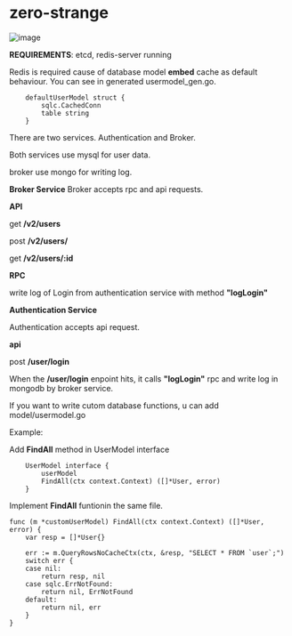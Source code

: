 # zero-strange
![image](https://user-images.githubusercontent.com/112534208/191252324-33debe57-887a-4eb1-8123-3e83edaaec2d.png)

**REQUIREMENTS**: etcd, redis-server running

Redis is required cause of database model **embed** cache as default behaviour. 
You can see in generated usermodel_gen.go.

````
	defaultUserModel struct {
		sqlc.CachedConn
		table string
	}
````


There are two services. Authentication and Broker.

Both services use mysql for user data.

broker use mongo for writing log.

**Broker Service**
Broker accepts rpc and api requests.

**API**

get **/v2/users**

post **/v2/users/**

get **/v2/users/:id**


**RPC**

write log of Login from authentication service with method **"logLogin"**


**Authentication Service**

Authentication accepts api request.

**api**

post **/user/login**

When the **/user/login** enpoint hits, it calls **"logLogin"** rpc and write log in mongodb by broker service.

If you want to write cutom database functions, u can add model/usermodel.go

Example:

Add **FindAll** method in UserModel interface

````
	UserModel interface {
		userModel
		FindAll(ctx context.Context) ([]*User, error)
	}
````

Implement **FindAll** funtionin the same file.

````
func (m *customUserModel) FindAll(ctx context.Context) ([]*User, error) {
	var resp = []*User{}

	err := m.QueryRowsNoCacheCtx(ctx, &resp, "SELECT * FROM `user`;")
	switch err {
	case nil:
		return resp, nil
	case sqlc.ErrNotFound:
		return nil, ErrNotFound
	default:
		return nil, err
	}
}
````
